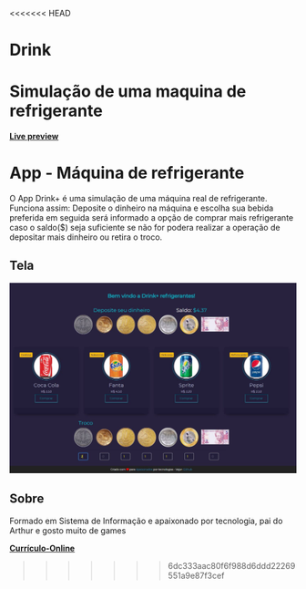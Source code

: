 <<<<<<< HEAD
# Drink
Simulação de uma maquina de refrigerante
=======

**[Live preview](https://drink-refrigerante.netlify.app/?target=_blank)**

# App - Máquina de refrigerante

O App Drink+ é uma simulação de uma máquina real de refrigerante. Funciona assim: Deposite o dinheiro na máquina e escolha sua bebida preferida em seguida será informado a opção de comprar mais refrigerante caso o saldo($) seja suficiente se não for podera realizar a operação de depositar mais dinheiro ou retira o troco. 

## Tela

![Tela](https://github.com/Wesley-Silva/Drink/blob/main/Drink%2B/img/tela.JPG)

## Sobre

Formado em Sistema de Informação e apaixonado por tecnologia, pai do Arthur e gosto muito de games

**[Currículo-Online](https://wesleysilva.netlify.app/?target=_blank)**
>>>>>>> 6dc333aac80f6f988d6ddd22269551a9e87f3cef
